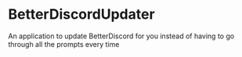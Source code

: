 # BetterDiscordUpdater
An application to update BetterDiscord for you instead of having to go through all the prompts every time
